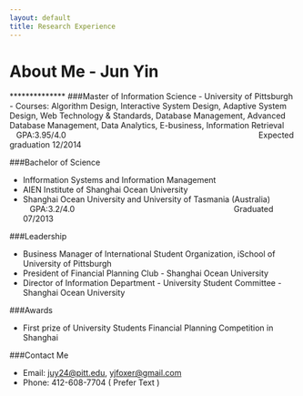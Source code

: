 ```yaml
---
layout: default
title: Research Experience
---
```


<h1>About Me - Jun Yin</h1>
**************
###Master of Information Science  
- University of Pittsburgh  
- Courses: Algorithm Design, Interactive System Design, Adaptive System Design, Web Technology & Standards, Database Management, Advanced Database Management, Data Analytics, E-business, Information Retrieval  
&nbsp;&nbsp;&nbsp;GPA:3.95/4.0 &nbsp;&nbsp;&nbsp;&nbsp;&nbsp;&nbsp;&nbsp;&nbsp;&nbsp;&nbsp;&nbsp;&nbsp;&nbsp;&nbsp;&nbsp;&nbsp;&nbsp;&nbsp;&nbsp;&nbsp;&nbsp;&nbsp;&nbsp;&nbsp;&nbsp;&nbsp;&nbsp;&nbsp;&nbsp;&nbsp;&nbsp;&nbsp;&nbsp;&nbsp;&nbsp;&nbsp;&nbsp;&nbsp;&nbsp;&nbsp;&nbsp;&nbsp;&nbsp;&nbsp;&nbsp;&nbsp;&nbsp;&nbsp;&nbsp;&nbsp;&nbsp;&nbsp;&nbsp;&nbsp;&nbsp;&nbsp;&nbsp;&nbsp;&nbsp;&nbsp;&nbsp;&nbsp;&nbsp;&nbsp;&nbsp;&nbsp;&nbsp;&nbsp;&nbsp;&nbsp;&nbsp;&nbsp;&nbsp;&nbsp;&nbsp;&nbsp;&nbsp;&nbsp;&nbsp;&nbsp;&nbsp;&nbsp;&nbsp;&nbsp;&nbsp;Expected graduation 12/2014
 
###Bachelor of Science 
- Infformation Systems and Information Management   
- AIEN Institute of Shanghai Ocean University  
- Shanghai Ocean University and University of Tasmania (Australia)  
&nbsp;&nbsp;&nbsp;GPA:3.2/4.0 &nbsp;&nbsp;&nbsp;&nbsp;&nbsp;&nbsp;&nbsp;&nbsp;&nbsp;&nbsp;&nbsp;&nbsp;&nbsp;&nbsp;&nbsp;&nbsp;&nbsp;&nbsp;&nbsp;&nbsp;&nbsp;&nbsp;&nbsp;&nbsp;&nbsp;&nbsp;&nbsp;&nbsp;&nbsp;&nbsp;&nbsp;&nbsp;&nbsp;&nbsp;&nbsp;&nbsp;&nbsp;&nbsp;&nbsp;&nbsp;&nbsp;&nbsp;&nbsp;&nbsp;&nbsp;&nbsp;&nbsp;&nbsp;&nbsp;&nbsp;&nbsp;&nbsp;&nbsp;&nbsp;&nbsp;&nbsp;&nbsp;&nbsp;&nbsp;&nbsp;&nbsp;&nbsp;&nbsp;&nbsp;&nbsp;&nbsp;&nbsp;&nbsp;&nbsp;&nbsp;Graduated 07/2013
   
###Leadership  
- Business Manager of International Student Organization, iSchool of University of Pittsburgh
- President of Financial Planning Club - Shanghai Ocean University
- Director of Information Department - University Student Committee - Shanghai Ocean University
 
###Awards  
- First prize of University Students Financial Planning Competition in Shanghai
 
###Contact Me  
- Email: <juy24@pitt.edu>, <yjfoxer@gmail.com>
- Phone: 412-608-7704 ( Prefer Text )
